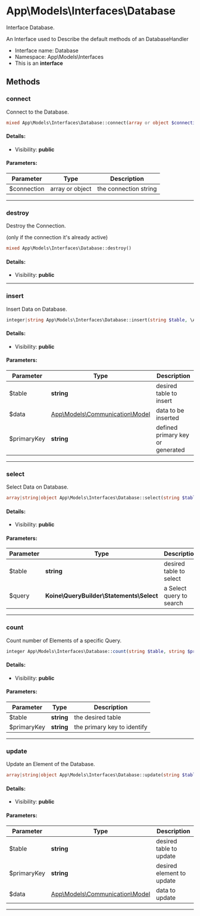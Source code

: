 App\Models\Interfaces\Database
===============

Interface Database.

An Interface used to Describe
the default methods of an DatabaseHandler


* Interface name: Database
* Namespace: App\Models\Interfaces
* This is an **interface**






Methods
-------


### connect

Connect to the Database.



```php
mixed App\Models\Interfaces\Database::connect(array or object $connection)
```

#### Details:
* Visibility: **public**


#### Parameters:

| Parameter | Type | Description |
|-----------|------|-------------|
| $connection | array or object | the connection string |


<hr>

### destroy

Destroy the Connection.

(only if the connection it's already active)

```php
mixed App\Models\Interfaces\Database::destroy()
```

#### Details:
* Visibility: **public**



<hr>

### insert

Insert Data on Database.



```php
integer|string App\Models\Interfaces\Database::insert(string $table, \App\Models\Communication\Model $data, string $primaryKey)
```

#### Details:
* Visibility: **public**


#### Parameters:

| Parameter | Type | Description |
|-----------|------|-------------|
| $table | **string** | desired table to insert |
| $data | [App\Models\Communication\Model](App-Models-Communication-Model.md) | data to be inserted |
| $primaryKey | **string** | defined primary key or generated |


<hr>

### select

Select Data on Database.



```php
array|string|object App\Models\Interfaces\Database::select(string $table, \Koine\QueryBuilder\Statements\Select $query)
```

#### Details:
* Visibility: **public**


#### Parameters:

| Parameter | Type | Description |
|-----------|------|-------------|
| $table | **string** | desired table to select |
| $query | **Koine\QueryBuilder\Statements\Select** | a Select query to search |


<hr>

### count

Count number of Elements of a specific Query.



```php
integer App\Models\Interfaces\Database::count(string $table, string $primaryKey)
```

#### Details:
* Visibility: **public**


#### Parameters:

| Parameter | Type | Description |
|-----------|------|-------------|
| $table | **string** | the desired table |
| $primaryKey | **string** | the primary key to identify |


<hr>

### update

Update an Element of the Database.



```php
array|string|object App\Models\Interfaces\Database::update(string $table, string $primaryKey, \App\Models\Communication\Model $data)
```

#### Details:
* Visibility: **public**


#### Parameters:

| Parameter | Type | Description |
|-----------|------|-------------|
| $table | **string** | desired table to update |
| $primaryKey | **string** | desired element to update |
| $data | [App\Models\Communication\Model](App-Models-Communication-Model.md) | data to update |


<hr>

